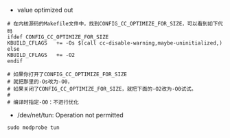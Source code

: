 - value optimized out
```shell
# 在内核源码的Makefile文件中，找到CONFIG_CC_OPTIMIZE_FOR_SIZE，可以看到如下代码
ifdef CONFIG_CC_OPTIMIZE_FOR_SIZE
KBUILD_CFLAGS   += -Os $(call cc-disable-warning,maybe-uninitialized,)
else
KBUILD_CFLAGS   += -O2
endif

# 如果你打开了CONFIG_CC_OPTIMIZE_FOR_SIZE
# 就把那里的-Os改为-O0，
# 如果关闭了CONFIG_CC_OPTIMIZE_FOR_SIZE，就把下面的-O2改为-O0试试。
# 
# 编译时指定-O0：不进行优化
```

- /dev/net/tun: Operation not permitted
```shell
sudo modprobe tun
```
